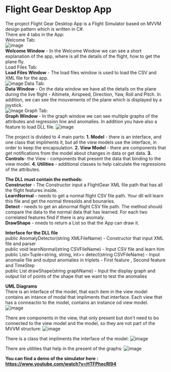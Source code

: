 # Flight Gear Desktop App
The project Flight Gear Desktop App is a Flight Simulator based on MVVM design pattern which is written in C#.  
There are 4 tabs in the App:  
Welcome Tab:  
![image](https://user-images.githubusercontent.com/71708182/114770316-fb6da980-9d73-11eb-875b-89736f11b945.png)  
**Welcome Window** - In the Welcome Window we can see a short explanation of the app, where is all the details of the flight, how to get the plane fly.   
Load Files Tab:  
**Load Files Window** - The load files window is used to load the CSV and XML file for the app.  
![image](https://user-images.githubusercontent.com/71708182/114770276-f27cd800-9d73-11eb-8f85-b83ad0fb50cc.png)
Data Tab:  
**Data Window** - On the data window we have all the details on the plane during the live flight - Altimete, Airspeed, Direction, Yaw, Roll and Pitch. In addition, we can see the mouvements of the plane which is displayed by a joystick.  
![image](https://user-images.githubusercontent.com/71708182/114770379-0f191000-9d74-11eb-8406-47f239e80d55.png)
Graph Tab:  
**Graph Window** - In the graph window we can see multiple graphs of the attributes and regression line and anomalies. In addition you have also a feature to load DLL file.
![image](https://user-images.githubusercontent.com/71708182/114770428-1cce9580-9d74-11eb-8ee5-d25d748291bd.png)  

The project is divided to 4 main parts:
**1. Model** - there is an interface, and one class that impliments it, but all the view models use the interface, in order to keep the encapsulation.
**2. View Model** - there are components that get notifications from the model about changes in data or get data.
**3. Controls**- the View - components that present the data that binding to the view model.
**4. Utilities** - additional classes to help calculate the regressions of the attributes.  

**The DLL must contain the methods:**  
**Constructor** - The Constructor input a FlightGear XML file path that has all the flight features inside.  
**LearnNormal** - needs to get a normal flight CSV file path. Your dll will learn this file and get the normal thresolds and bounaries.  
**Detect** - needs to get an abnormal flight CSV file path. The method should compare the data to the normal data that has learned. For each two correlated features find if there is any anomaly.   
**DrawShape** - nneds to return a List<DataPoint> so that the App can draw it.  
  
**Interface for the DLL file**  
public AnomalyDetector(string XMLFileName) - Constructor that input XML file and parser  
public void learnNormal(string CSVFileName) - Input CSV file and learn him  
public List<Tuple<string, string, int>> detect(string CSVFileName) - Input anomalie file and output anomalies in triplets - First feature , Second feature and TimeStep  
public List<DataPoint> drawShape(string graphName) - Input the display graph and output list of points of the shape that we want to test the anomalies  
  
**UML Diagrams**  
There is an interface of the model, that each item in the view model contains an intance of modal that impliments that interface.
Each view that has a conneactio to the model, contains an instance od view model.
![image](https://user-images.githubusercontent.com/71708182/114775890-7fc32b00-9d7a-11eb-9f44-0b623f6cb2ec.png)

There are components in the view, that only present but don't need to bo connected to the view model and the model, so they are not part of the MVVM structure:
![image](https://user-images.githubusercontent.com/71708182/114775814-65894d00-9d7a-11eb-89ad-a7e30da5a794.png)

There is a class that impliments the interface of the model:
![image](https://user-images.githubusercontent.com/71708182/114776014-a5e8cb00-9d7a-11eb-8531-9167a88e7a2e.png)

There are utilities that help in the present of the graphs:
![image](https://user-images.githubusercontent.com/71708182/114776135-cca70180-9d7a-11eb-8a88-458089b5d601.png)




**You can find a demo of the simulator here : https://www.youtube.com/watch?v=HTFPhecRl94**


